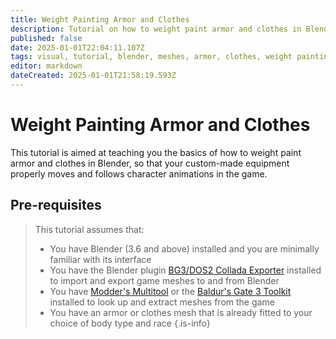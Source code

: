 ```yaml
---
title: Weight Painting Armor and Clothes
description: Tutorial on how to weight paint armor and clothes in Blender.
published: false
date: 2025-01-01T22:04:11.107Z
tags: visual, tutorial, blender, meshes, armor, clothes, weight painting
editor: markdown
dateCreated: 2025-01-01T21:58:19.593Z
---
```


# Weight Painting Armor and Clothes
This tutorial is  aimed at teaching you the basics of how to weight paint armor and clothes in Blender, so that your custom-made equipment properly moves and follows character animations in the game.

## Pre-requisites
> This tutorial assumes that:
> - You have Blender (3.6 and above) installed and you are minimally familiar with its interface
> - You have the Blender plugin [BG3/DOS2 Collada Exporter](https://github.com/Norbyte/dos2de_collada_exporter) installed to import and export game meshes to and from Blender
> - You have [Modder's Multitool](https://wiki.bg3.community/Tutorials/Visual/getting-started-with-3d-modding#tools-modders-multitool) or the [Baldur's Gate 3 Toolkit](https://mod.io/g/baldursgate3/r/installing-the-toolkit#heading-3) installed to look up and extract meshes from the game
> - You have an armor or clothes mesh that is already fitted to your choice of body type and race
{.is-info}




